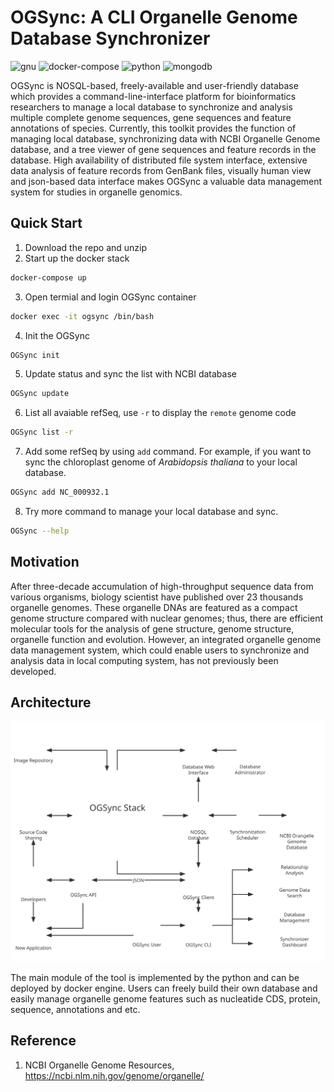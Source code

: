 # OGSync: A CLI Organelle Genome Database Synchronizer

![gnu](https://img.shields.io/badge/GNU-3-green?style=flat-square&logo=gnu)
![docker-compose](https://img.shields.io/badge/dockercompose-3-blue?style=flat-square&logo=docker)
![python](https://img.shields.io/badge/python-3-red?style=flat-square&logo=python)
![mongodb](https://img.shields.io/badge/mongo-4.4-green?style=flat-square&logo=mongodb)

OGSync is NOSQL-based, freely-available and user-friendly database which provides a command-line-interface platform for bioinformatics researchers to manage a local database to synchronize and analysis multiple complete genome sequences, gene sequences and feature annotations of species. Currently, this toolkit provides the function of managing local database, synchronizing data with NCBI Organelle Genome database, and a tree viewer of gene sequences and feature records in the database. High availability of distributed file system interface, extensive data analysis of feature records from GenBank files, visually human view and json-based data interface makes OGSync a valuable data management system for studies in organelle genomics.

## Quick Start

1. Download the repo and unzip
2. Start up the docker stack

``` sh
docker-compose up
```

3. Open termial and login OGSync container

``` sh
docker exec -it ogsync /bin/bash
```

4. Init the OGSync

``` sh
OGSync init
```

5. Update status and sync the list with NCBI database

``` sh
OGSync update
```

6. List all avaiable refSeq, use `-r` to display the `remote` genome code

``` sh
OGSync list -r
```

7. Add some refSeq by using `add` command. For example, if you want to sync the chloroplast genome of *Arabidopsis thaliana* to your local database.

``` sh
OGSync add NC_000932.1
```

8. Try more command to manage your local database and sync.

``` sh
OGSync --help
```

## Motivation

After three-decade accumulation of high-throughput sequence data from various organisms, biology scientist have published over 23 thousands organelle genomes. These organelle DNAs are featured as a compact genome structure compared with nuclear genomes; thus, there are efficient molecular tools for the analysis of gene structure, genome structure, organelle function and evolution. However, an integrated organelle genome data management system, which could enable users to synchronize and analysis data in local computing system, has not previously been developed.


## Architecture

![architecture](https://raw.githubusercontent.com/yiqingxu/OGSync/main/img/OGSync.svg)


The main module of the tool is implemented by the python and can be deployed by docker engine. Users can freely build their own database and easily manage organelle genome features such as nucleatide CDS, protein, sequence, annotations and etc.

## Reference
1. NCBI Organelle Genome Resources, https://ncbi.nlm.nih.gov/genome/organelle/